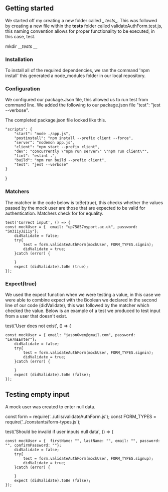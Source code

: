 ## Getting started 

We started off my creating a new folder called _ _tests__. This was followed by creating a new file within the __tests__ folder called validateAuthForm.test.js, this naming convention allows for proper functionality to be executed, in this case, test.

mkdir ___tests_ __

### Installation 
To install all of the required dependencies, we ran the command 'npm install' this generated a node_modules folder in our local repository.



### Configuration 
We configured our package.Json file, this allowed us to run test from command line. 
We added the following to our package.json file "test": "jest --verbose".

The completed package.json file looked like this.

    "scripts": {
        "start": "node ./app.js",
        "postinstall": "npm install --prefix client --force",
        "server": "nodemon app.js",
        "client": "npm start --prefix client",
        "dev": "concurrently \"npm run server\" \"npm run client\"",
        "lint": "eslint .",
        "build": "npm run build --prefix client",
        "test": "jest --verbose"
    }
}

### Matchers
The matcher in the code below  is toBe(true), this checks whether the values passed by the mock user are those that are expected to be valid for authentication. Matchers check for for equality.


    test('Correct input', () => {
    const mockUser = {  email: "up75857myport.ac.uk", password: "Sm311yJ£11y"}; 
        didValidate = false; 
        try{
            test = form.validateAuthForm(mockUser, FORM_TYPES.signin);
            didValidate = true;
        }catch (error) {

        }
        expect (didValidate).toBe (true);
    });

### Expect(true)
We used the expect function when we were testing a value, in this case we were able to combine expect with the Boolean we declared in the second line of our code (didValidate), this was followed by the matcher which checked the value.
Below is an example of a test we produced to test input from a user that doesn't exist.

test('User does not exist', () => {

    const mockUser = { email: "jasonOwen@gmail.com", password: "Le7m£Enter"}; 
        didValidate = false; 
        try{
            test = form.validateAuthForm(mockUser, FORM_TYPES.signin);
            didValidate = true;
        }catch (error) {

        }
        expect (didValidate).toBe (false);
    });


## Testing empty input

A mock user was created to enter null data.

const form = require('../utils/validateAuthForm.js');
const FORM_TYPES = require('../constants/form-types.js');

test('Should be invalid if user inputs null data', () => {

    const mockUser = {  firstName: "", lastName: "", email: "", password: "", confirmPassword: ""}; 
        didValidate = false; 
        try{
            test = form.validateAuthForm(mockUser, FORM_TYPES.signup);
            didValidate = true;
        }catch (error) {

        }
        expect (didValidate).toBe (false);
    });

